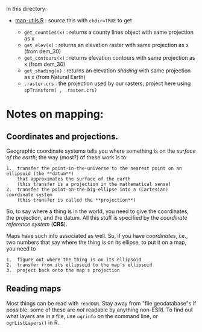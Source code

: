 In this directory:

- [map-utils.R](map-utils.R) : source this with `chdir=TRUE` to get

    * `get_counties(x)` : returns a county lines object with same projection as x
    * `get_elev(x)` : returns an elevation raster with same projection as x (from dem_30)
    * `get_contours(x)` : returns elevation contours with same projection as x (from dem_30)
    * `get_shading(x)` : returns an elevation *shading* with same projection as x (from Natural Earth)
    * `.raster.crs` : the projection used by our rasters; project here using `spTransform( , .raster.crs)`


# Notes on mapping:

## Coordinates and projections.

Geographic coordinate systems tells you where something is on the *surface of the earth*;
the way (most?) of these work is to: 

    1.  transfer the point-in-the-universe to the nearest point on an ellipsoid (the **datum**) 
        that approximates the surface of the earth
        (this transfer is a projection in the mathematical sense)
    2.  transfer the point-on-the-big-ellipse into a (Cartesian) coordinate system
        (this transfer is called the **projection**)

So, to say where a thing is in the world, you need to give the coordinates, the projection, and the datum.
All this stuff is specified by the *coordinate reference system* (**CRS**).

Maps have such info associated as well.
So, if you have *coordinates*, i.e., two numbers that say where the thing is on its ellipse,
to put it on a map, you need to

    1.  figure out where the thing is on its ellipsoid
    2.  transfer from its ellipsoid to the map's ellipsoid
    3.  project back onto the map's projection


## Reading maps

Most things can be read with `readOGR`.
Stay away from "file geodatabase"s if possible: some of these are *not* readable by anything non-ESRI.
To find out what layers are in a file, use `ogrinfo` on the command line, or `ogrListLayers()` in R.
